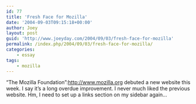 ```yaml
---
id: 77
title: 'Fresh Face for Mozilla'
date: '2004-09-03T09:15:18+00:00'
author: Joey
layout: post
guid: 'http://www.joeyday.com/2004/09/03/fresh-face-for-mozilla'
permalink: /index.php/2004/09/03/fresh-face-for-mozilla/
categories:
    - essay
tags:
    - mozilla
---
```


“The Mozilla Foundation”:http://www.mozilla.org debuted a new website this week. I say it’s a long overdue improvement. I never much liked the previous website. Hm, I need to set up a links section on my sidebar again…